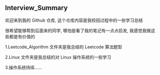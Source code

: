 ## Interview_Summary

欢迎来到我的 Github 仓库, 这个仓库内容是我校招过程中的一些学习总结

很希望能够帮到后面来的同学, 哪怕是看了我的笔记有一点点启发, 我感觉我做这些都是有价值的

1.Leetcode_Algorithm 文件夹是我总结的 Leetcode 算法题型

2.Linux 文件夹是我总结的对 Linux 操作系统的一些学习

3.操作系统待续......
